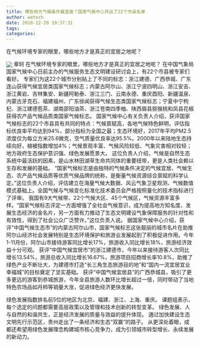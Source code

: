 ```yaml
---
title: 哪些地方气候条件最宜居？国家气候中心开出了22个市县名单
author: wetech
date: 2018-12-20 19:37:31
tags: 
categories: 
---
```

在气候环境专家的眼里，哪些地方才是真正的宜居之地呢？
<!-- more -->
<img align="center" border="0" src="https://imgcdn.yicai.com/uppics/images/2018/12/c255bf622f4eb5cc0dbb3a0d76a2b574.jpg" />
章轲
在气候环境专家的眼里，哪些地方才是真正的宜居之地呢？
在中国气象局国家气候中心日前主办的气候服务生态文明建设研讨会上，有22个市县被专家们看好。
专家们为这22个城市分别贴上了不同的标志：浙江建德、广西恭城、广东连山获得气候宜居类国家气候标志；内蒙古阿尔山、浙江宁波四明山、浙江安吉、浙江黄岩、吉林集安、新疆阿勒泰、浙江三门、云南永德、重庆酉阳、新疆温泉、内蒙古牙克石、福建福州、广东徐闻获得气候生态类国家气候标志；宁夏中宁枸杞、浙江建德苞茶、湖南邵阳油茶、浙江苍南四季柚、陕西眉县猕猴桃和凤县花椒获得农产品气候品质类国家气候标志。
国家气候中心有关负责人介绍，获评国家气候标志的22个市县具有共同的特点：气候禀赋高，各地气候特色鲜明，评估指标优良率平均达到94%，部分指标为全国之最；生态环境好，2017年平均PM2.5浓度仅为每立方米25.6微克，空气质量优良率达95.5%。2000年以来陆地生态持续向好，植被指数增加4%；气候景观丰富、气候风险较低、气象灾害相对较轻；地方政府生态保护意识强、绿色发展愿景大。
这位负责人介绍，气候是自然生态系统中最活跃的因素，是山水林田湖草生命共同体的重要纽带，更是人类社会赖以生存和发展的基础。
“国家气候标志是由独特的气候条件决定的气候宜居、气候生态、农产品气候品质等优质气候品牌的统称，是衡量气候资源综合禀赋的科学认定。”这位负责人介绍，评估建立在海量气候大数据、风云气象卫星观测、气候数值模式基础上。全国气候与气候变化标准化技术委员会严格按照量化的技术指标进行了评审。
我国有9大气候带、22个气候大区、45个气候区，气候资源丰富多样。“国家气候标志评定一方面增强了全社会气候意识，成为提高地方知名度、发展生态经济的金名片，另一方面有力推动了生态文明建设气象保障服务的针对性和有效性，得到了社会公众广泛赞许。”这位负责人说。
据国家气候中心介绍，获评“中国气候生态市”的内蒙古阿尔山市，国家气候标志这张靓丽的城市名片在助推阿尔山经济社会发展特别是生态环境保护和旅游业发展起到了积极促进作用。今年1-11月份，阿尔山市接待游客同比增长17%，旅游收入同比增长18%，旅游经济效益十分可观。
获评“中国气候宜居市”的浙江建德市，今年以来接待游客人次同比增长13.54%，旅游总收入同比增长16.67%，旅游项目招商增长率10.8%，助推了绿色产业不断壮大，为建德市打造“长三角生态旅游目的地”和“国内一流宜居宜业幸福城”的目标奠定了坚实基础。
获评“中国气候宜居县”的广西恭城县，吸引了更多更远的游客到恭城旅游，今年全县旅游人数环比增长超过一倍，同时带动了当地特色农场品如月柿等销量大涨，促进绿色经济更快发展。
 
 
绿色发展指数排名前5位的地区为北京、福建、浙江、上海、重庆。
课题组表示，每个选定的问题都需要高层政策以及管理和技术创新的转型变革。
绿色发展、人与自然的和谐共生，正是经济发展的质量与效益的提升体现。
通过加快建设生态文明先行示范区，贵州走出了一条经济和生态“双赢”的路子。
从更深处着眼，成都还希望用绿色发展理念构建城市核心竞争力，成为引领城市转型增长、永续发展的新动力。
